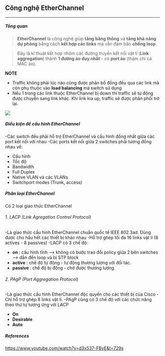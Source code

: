 ## Công nghệ EtherChannel
___
##### Tổng quan
> **EtherChannel** là công nghệ giúp **tăng băng thông** và **tăng khả năng dự phòng** bằng cách **kết hợp các links** mà vẫn đảm bảo **chống loop**.

> Đây là kĩ thuật kết hợp nhóm các đường truyền kết nối vật lí (**Link aggregation**) thành **1 đường ảo duy nhất** - có **port ảo** (thậm chí cả MAC ảo).

**NOTE**
+ Traffic không phải lúc nào cũng được phân bố đồng đều qua các link mà còn phụ thuộc vào **load balancing** mà switch sử dụng
+ Nếu 1 trong các link thuộc EtherChannel bị down thì traffic sẽ tự động được chuyển sang link khác. Khi link kia up, traffic sẽ được phân phối trở lại.

![](https://orbit-computer-solutions.com/wp-content/uploads/2015/10/Understanding-EtherChannel-Configuration-on-Cisco-Routers.png)

##### Điều kiện để cấu hình EtherChannel
-Các switch đều phải hỗ trợ EtherChannel và cấu hình đồng nhất giữa các port kết nối với nhau
-Các ports kết nối giữa 2 switches phải tương đồng nhau về:
+ Cấu hình
+ Tốc độ
+ Bandwidth
+ Full Duplex
+ Native VLAN và các VLANs
+ Switchport modes (Trunk, access)

##### Phân loại EtherChannel
Có 2 loại giao thức EtherChannel
###### 1. LACP (Link Agregation Control Protocol)
-Là giao thức cấu hình EtherChannel chuẩn quốc tế IEEE 802.3ad. Dùng được cho hầu hết các thiết bị khác nhau
-Hỗ trợ ghép tối đa 16 links vật lí (8 actives - 8 passives)
-LACP có 3 chế độ:
+ **on** : cấu hình tĩnh --> không có bước trao đổi policy giữa 2 bên switches --> dẫn đến loop và bị STP block
+ **active** : chế độ tự động - tự động thương lượng với đối tác.
+ **passive** : chế độ bị động - chờ được thương lượng.
###### 2. PAgP (Port Aggregation Protocol)
-Là giao thức cấu hình EtherChannel độc quyền cho các thiết bị của Cisco 
-Chỉ hỗ trợ ghép 8 links vật lí.
-PAgP cũng có 3 chế độ với các chức năng theo thứ tự tương ứng với LACP
+ **On**
+ **Desirable**
+ **Auto**


##### References
[](https://www.quora.com/Why-does-a-VLAN-interface-need-an-IP-address)
https://www.youtube.com/watch?v=d3x537-FBvE&t=729s
